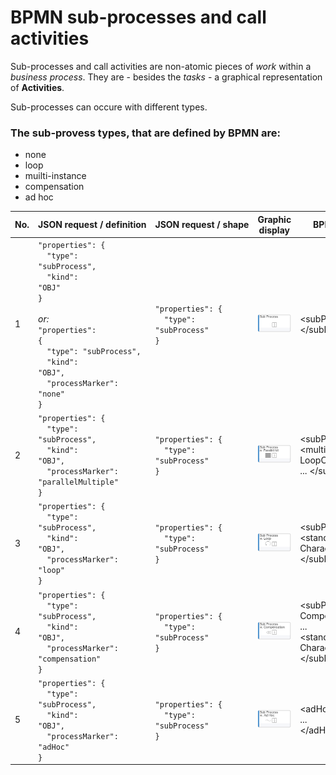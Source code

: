 # BPMN sub-processes and call activities

Sub-processes and call activities are non-atomic pieces of *work* within a *business process*. They are - besides the *tasks* - a graphical representation of **Activities**.

Sub-processes can occure with different types.

### The sub-provess types, that are defined by BPMN are:
- none
- loop
- muilti-instance
- compensation
- ad hoc

| No. | JSON&nbsp;request&nbsp;/&nbsp;definition | JSON&nbsp;request&nbsp;/&nbsp;shape | Graphic display | BPMN definition | BPMN display |
|-----|---------------------------|----------------------|-----------------|-----------------|--------------|
| 1 | <code>"properties": {</code><br /><code>&nbsp;&nbsp;"type": "subProcess",</code><br /><code>&nbsp;&nbsp;"kind": "OBJ"</code><br /><code>}</code><br /><br />*or:*<br /><code>"properties": {</code><br /><code>&nbsp;&nbsp;"type": "subProcess",</code><br /><code>&nbsp;&nbsp;"kind": "OBJ",</code><br /><code>&nbsp;&nbsp;"processMarker": "none"</code><br /><code>}</code> | <code>"properties": {</code><br /><code>&nbsp;&nbsp;"type": "subProcess"</code><br /><code>}</code><br /> | ![GRAPHIC-subProcess](media/GRAPHIC-subProcess.png) | </code>&lt;subProcess&gt; ... &lt;/subProcess&gt;</code><br /> | ![BPMN-subProcess](media/BPMN-subProcess.png) |
| 2 | <code>"properties": {</code><br /><code>&nbsp;&nbsp;"type": "subProcess",</code><br /><code>&nbsp;&nbsp;"kind": "OBJ",</code><br /><code>&nbsp;&nbsp;"processMarker": "parallelMultiple"</code><br /><code>}</code> | <code>"properties": {</code><br /><code>&nbsp;&nbsp;"type": "subProcess"</code><br /><code>}</code><br /> | ![GRAPHIC-subProcessWithParallelMultiple](media/GRAPHIC-subProcessWithParallelMultiple.png) | </code>&lt;subProcess&gt; ... <br />&lt;multiInstance- <br />LoopCharacteristics/&gt; ... &lt;/subProcess&gt;</code><br /> | ![BPMN-subProcessWithParallelMultiple](media/BPMN-subProcessWithParallelMultiple.png) |
| 3 | <code>"properties": {</code><br /><code>&nbsp;&nbsp;"type": "subProcess",</code><br /><code>&nbsp;&nbsp;"kind": "OBJ",</code><br /><code>&nbsp;&nbsp;"processMarker": "loop"</code><br /><code>}</code> | <code>"properties": {</code><br /><code>&nbsp;&nbsp;"type": "subProcess"</code><br /><code>}</code><br /> | ![GRAPHIC-subProcessWithLoop](media/GRAPHIC-subProcessWithLoop.png) | </code>&lt;subProcess&gt; ... <br />&lt;standardLoop-<br />Characteristics/&gt; ... &lt;/subProcess&gt;</code><br /> | ![BPMN-subProcessWithLoop](media/BPMN-subProcessWithLoop.png) |
| 4 | <code>"properties": {</code><br /><code>&nbsp;&nbsp;"type": "subProcess",</code><br /><code>&nbsp;&nbsp;"kind": "OBJ",</code><br /><code>&nbsp;&nbsp;"processMarker": "compensation"</code><br /><code>}</code> | <code>"properties": {</code><br /><code>&nbsp;&nbsp;"type": "subProcess"</code><br /><code>}</code><br /> | ![GRAPHIC-subProcessWithCompensation](media/GRAPHIC-subProcessWithCompensation.png) | </code>&lt;subProcess isFor-<br />Compensation="true"&gt; ... <br />&lt;standardLoop-<br />Characteristics/&gt; ... &lt;/subProcess&gt;</code><br /> | ![BPMN-subProcessWithCompensation](media/BPMN-subProcessWithCompensation.png) |
| 5 | <code>"properties": {</code><br /><code>&nbsp;&nbsp;"type": "subProcess",</code><br /><code>&nbsp;&nbsp;"kind": "OBJ",</code><br /><code>&nbsp;&nbsp;"processMarker": "adHoc"</code><br /><code>}</code> | <code>"properties": {</code><br /><code>&nbsp;&nbsp;"type": "subProcess"</code><br /><code>}</code><br /> | ![GRAPHIC-subProcessWithAdHoc](media/GRAPHIC-subProcessWithAdHoc.png) | </code>&lt;adHocSubProcess&gt; ... &lt;/adHocSubProcess&gt;</code><br /> | ![BPMN-subProcessWithAdHoc](media/BPMN-subProcessWithAdHoc.png) |
